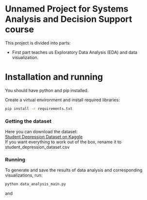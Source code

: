 # Unnamed Project for Systems Analysis and Decision Support course

This project is divided into parts:
- First part teaches us Exploratory Data Analysis (EDA) and data visualization.

# Installation and running
You should have python and pip installed.

Create a virtual environment and install required libraries:
```bash
pip install -r requirements.txt
```

### Getting the dataset
Here you can download the dataset:  
[Student Depression Dataset on Kaggle](https://www.kaggle.com/datasets/hopesb/student-depression-dataset?select=Student+Depression+Dataset.csv)  
If you want everything to work out of the box, rename it to student_depression_dataset.csv

### Running
To generate and save the results of data analysis and corresponding visualizations, run:
```bash
python data_analysis_main.py
``` 
and 
